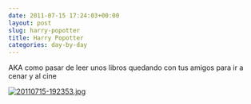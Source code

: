 ```yaml
---
date: 2011-07-15 17:24:03+00:00
layout: post
slug: harry-popotter
title: Harry Popotter
categories: day-by-day
---
```


AKA como pasar de leer unos libros quedando con tus amigos para ir a cenar y al cine

[![20110715-192353.jpg](http://blog.migueljulian.com/wp-content/uploads/20110715-192353.jpg)](http://blog.migueljulian.com/wp-content/uploads/20110715-192353.jpg)
